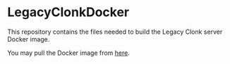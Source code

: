 # LegacyClonkDocker
This repository contains the files needed to build the Legacy Clonk server Docker image.

You may pull the Docker image from [here](https://hub.docker.com/repository/docker/creepycrez/legacyclonk).
